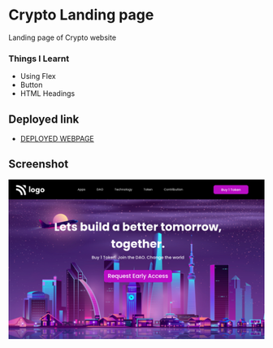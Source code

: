 # Crypto Landing page
Landing page of Crypto website

### Things I Learnt
- Using Flex
- Button
- HTML Headings

## Deployed link
- [DEPLOYED WEBPAGE](https://crypto-landingpage-p5.netlify.app/)

## Screenshot
![deployerlink](./crypto%20homepage%20ss.png)


